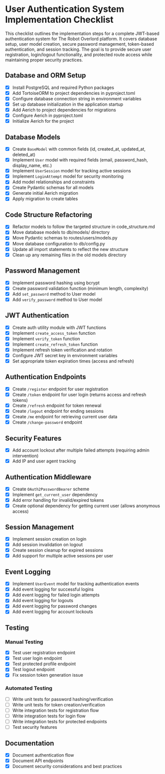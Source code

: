 # User Authentication System Implementation Checklist

This checklist outlines the implementation steps for a complete JWT-based authentication system for The Robot Overlord platform. It covers database setup, user model creation, secure password management, token-based authentication, and session tracking. The goal is to provide secure user registration, login/logout functionality, and protected route access while maintaining proper security practices.

## Database and ORM Setup

- [x] Install PostgreSQL and required Python packages
- [x] Add TortoiseORM to project dependencies in pyproject.toml
- [x] Configure database connection string in environment variables
- [x] Set up database initialization in the application startup
- [x] Add Aerich to project dependencies for migrations
- [x] Configure Aerich in pyproject.toml
- [x] Initialize Aerich for the project

## Database Models

- [x] Create `BaseModel` with common fields (id, created_at, updated_at, deleted_at)
- [x] Implement `User` model with required fields (email, password_hash, display_name, etc.)
- [x] Implement `UserSession` model for tracking active sessions
- [x] Implement `LoginAttempt` model for security monitoring
- [x] Add model relationships and constraints
- [x] Create Pydantic schemas for all models
- [x] Generate initial Aerich migration
- [x] Apply migration to create tables

## Code Structure Refactoring

- [x] Refactor models to follow the targeted structure in code_structure.md
- [x] Move database models to db/models/ directory
- [x] Move Pydantic schemas to routes/users/models.py
- [x] Move database configuration to db/config.py
- [x] Update all import statements to reflect the new structure
- [x] Clean up any remaining files in the old models directory

## Password Management

- [x] Implement password hashing using bcrypt
- [x] Create password validation function (minimum length, complexity)
- [x] Add `set_password` method to User model
- [x] Add `verify_password` method to User model

## JWT Authentication

- [x] Create auth utility module with JWT functions
- [x] Implement `create_access_token` function
- [x] Implement `verify_token` function
- [x] Implement `create_refresh_token` function
- [x] Implement refresh token verification and rotation
- [x] Configure JWT secret key in environment variables
- [x] Set appropriate token expiration times (access and refresh)

## Authentication Endpoints

- [x] Create `/register` endpoint for user registration
- [x] Create `/token` endpoint for user login (returns access and refresh tokens)
- [x] Create `/refresh` endpoint for token renewal
- [x] Create `/logout` endpoint for ending sessions
- [x] Create `/me` endpoint for retrieving current user data
- [x] Create `/change-password` endpoint

## Security Features

- [x] Add account lockout after multiple failed attempts (requiring admin intervention)
- [x] Add IP and user agent tracking

## Authentication Middleware

- [x] Create `OAuth2PasswordBearer` scheme
- [x] Implement `get_current_user` dependency
- [x] Add error handling for invalid/expired tokens
- [x] Create optional dependency for getting current user (allows anonymous access)

## Session Management

- [x] Implement session creation on login
- [x] Add session invalidation on logout
- [x] Create session cleanup for expired sessions
- [x] Add support for multiple active sessions per user

## Event Logging

- [x] Implement `UserEvent` model for tracking authentication events
- [x] Add event logging for successful logins
- [x] Add event logging for failed login attempts
- [x] Add event logging for logouts
- [x] Add event logging for password changes
- [x] Add event logging for account lockouts

## Testing

### Manual Testing

- [x] Test user registration endpoint
- [x] Test user login endpoint
- [x] Test protected profile endpoint
- [x] Test logout endpoint
- [x] Fix session token generation issue

### Automated Testing

- [ ] Write unit tests for password hashing/verification
- [ ] Write unit tests for token creation/verification
- [ ] Write integration tests for registration flow
- [ ] Write integration tests for login flow
- [ ] Write integration tests for protected endpoints
- [ ] Test security features

## Documentation

- [x] Document authentication flow
- [x] Document API endpoints
- [x] Document security considerations and best practices
